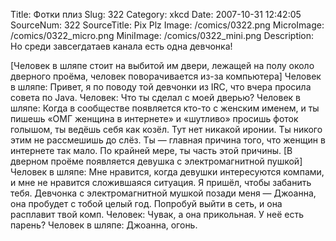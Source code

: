 Title: Фотки плиз 
Slug: 322 
Category: xkcd 
Date: 2007-10-31 12:42:05 
SourceNum: 322 
SourceTitle: Pix Plz 
Image: /comics/0322.png 
MicroImage: /comics/0322_micro.png 
MiniImage: /comics/0322_mini.png 
Description: Но среди завсегдатаев канала есть одна девчонка! 

[Человек в шляпе стоит на выбитой им двери, лежащей на полу около дверного проёма, человек поворачивается из-за компьютера]
Человек в шляпе: Привет, я по поводу той девчонки из IRC, что вчера просила совета по Java.
Человек: Что ты сделал с моей дверью?
Человек в шляпе: Когда в сообществе появляется кто-то с женским именем, и ты пишешь «ОМГ женщина в интернете» и «шутливо» просишь фоток голышом, ты ведёшь себя как козёл. Тут нет никакой иронии. Ты никого этим не рассмешишь до слёз. Ты — главная причина того, что женщин в интернете так мало. По крайней мере, ты часть этой причины.
[В дверном проёме появляется девушка с электромагнитной пушкой]
Человек в шляпе: Мне нравится, когда девушки интересуются компами, и мне не нравится сложившаяся ситуация. Я пришёл, чтобы забанить тебя. Девчонка с электромагнитной мушкой позади меня — Джоанна, она пробудет с тобой целый год. Попробуй выйти в сеть, и она расплавит твой комп.
Человек: Чувак, а она прикольная. У неё есть парень?
Человек в шляпе: Джоанна, огонь.